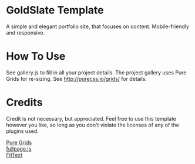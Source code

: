 GoldSlate Template
==================

A simple and elegant portfolio site, that focuses on content. 
Mobile-friendly and responsive. 


How To Use
==========

See gallery.js to fill in all your project details. The project gallery uses Pure Grids for re-sizing. See http://purecss.io/grids/ for details.

Credits
=======

Credit is not necessary, but appreciated.
Feel free to use this template however you like, so long as you don't violate the licenses of any of the plugins used. 

<a href="http://purecss.io/grids/">Pure Grids</a>
<br/><a href="http://alvarotrigo.com/fullPage/">fullpage.js</a>
</br><a href="http://fittextjs.com/">FitText</a>

